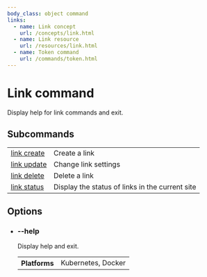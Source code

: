 ```yaml
---
body_class: object command
links:
  - name: Link concept
    url: /concepts/link.html
  - name: Link resource
    url: /resources/link.html
  - name: Token command
    url: /commands/token.html
---
```


# Link command

<section>

Display help for link commands and exit.

</section>

<section>

## Subcommands

| | |
|-|-|
| [link create](link-create.html) | Create a link |
| [link update](link-update.html) | Change link settings |
| [link delete](link-delete.html) | Delete a link |
| [link status](link-status.html) | Display the status of links in the current site |

</section>

<section>

## Options

- <h3 id="help">--help <span class="attribute-info"></span></h3>

  Display help and exit.

  <table class="fields"><tr><th>Platforms</th><td>Kubernetes, Docker</td></table>

</section>
